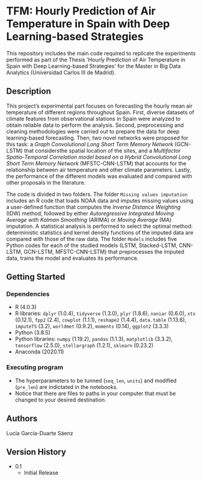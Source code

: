 # TFM: Hourly Prediction of Air Temperature in Spain with Deep Learning-based Strategies

This repository includes the main code required to replicate the experiments performed as part of the Thesis 'Hourly Prediction of Air Temperature in Spain with Deep Learning-based Strategies' for the Master in Big Data Analytics (Universidad Carlos III de Madrid).


## Description

This project’s experimental part focuses on forecasting the hourly mean air temperature of different regions throughout Spain. First, diverse datasets of climate features from observational stations in Spain were analyzed to obtain reliable data to perform the analysis. Second, preprocessing and cleaning methodologies were carried out to prepare the data for deep learning-based forecasting. Then, two novel networks were proposed for this task: a *Graph Convolutional Long Short Term Memory Network* (GCN-LSTM) that considersthe spatial location of the sites, and a *Multifactor Spatio-Temporal Correlation model based on a Hybrid Convolutional Long Short Term Memory Network* (MFSTC-CNN-LSTM) that accounts for the relationship between air temperature and other climate parameters. Lastly, the performance of the different models was evaluated and compared with other proposals in the literature.

The code is divided in two folders. The folder `Missing values imputation` includes an R code that loads NOAA data and imputes missing values using a user-defined function that computes the *Inverse Distance Weighting* (IDW) method, followed by either *Autoregressive Integrated Moving Average with Kalman Smoothing* (ARIMA) or *Moving Average* (MA) imputation. A statistical analysis is performed to select the optimal method: deterministic statistics and kernel density functions of the imputed data are compared with those of the raw data. The folder `Models` includes five Python codes for each of the studied models (LSTM, Stacked-LSTM, CNN-LSTM, GCN-LSTM, MFSTC-CNN-LSTM) that preprocesses the imputed data, trains the model and evaluates its performance. 

## Getting Started

### Dependencies

* R (4.0.3)
* R libraries: `dplyr` (1.0.4), `tidyverse` (1.3.0), `plyr` (1.8.6), `naniar` (0.6.0), `xts` (0.12.1), `fpp2` (2.4), `cowplot` (1.1.1), `reshape2` (1.4.4), `data.table` (1.13.6), `imputeTS` (3.2), `worldmet` (0.9.2), `moments` (0.14), `ggplot2` (3.3.3)
* Python (3.8.5)
* Python libraries: `numpy` (1.19.2), `pandas` (1.1.3), `matplotlib` (3.3.2), `tensorflow` (2.5.0), `stellargraph` (1.2.1), `sklearn` (0.23.2)
* Anaconda (2020.11)

### Executing program
* The hyperparameters to be tunned (`seq_len`, `units`) and modified (`pre_len`) are indictated in the notebooks.
* Notice that there are files to paths in your computer that must be changed to your desired destination.

## Authors

Lucía García-Duarte Sáenz

## Version History

* 0.1
    * Initial Release
